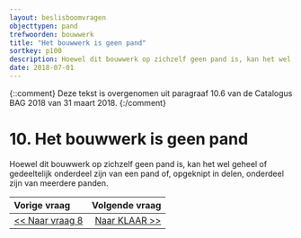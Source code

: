 ```yaml
---
layout: beslisboomvragen
objecttypen: pand
trefwoorden: bouwwerk
title: "Het bouwwerk is geen pand"
sortkey: p100
description: Hoewel dit bouwwerk op zichzelf geen pand is, kan het wel geheel of gedeeltelijk onderdeel zijn van een pand of, opgeknipt in delen, onderdeel zijn van meerdere panden.
date: 2018-07-01
---
```


{::comment}
Deze tekst is overgenomen uit paragraaf 10.6 van de Catalogus BAG 2018 van 31 maart 2018.
{:/comment}

# 10. Het bouwwerk is geen pand

Hoewel dit bouwwerk op zichzelf geen pand is, kan het wel geheel of gedeeltelijk onderdeel zijn van een pand of, opgeknipt in delen, onderdeel zijn van meerdere panden.

Vorige vraag    | Volgende vraag
:--        | --:
[<< Naar vraag 8]({{-site.baseurl-}}/beslisboomvragen/pand-08) | [Naar KLAAR >>]({{-site.baseurl-}}/beslisboomvragen/pand-99)  
